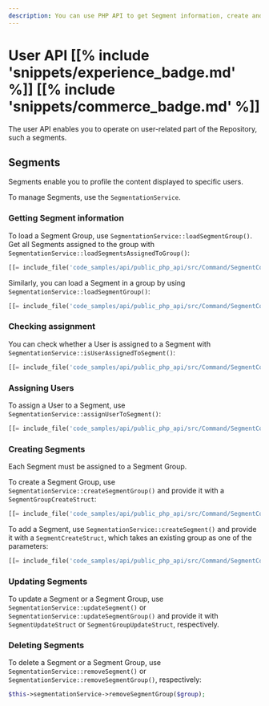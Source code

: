 ```yaml
---
description: You can use PHP API to get Segment information, create and manage Segments, and assign users to them.
---
```


# User API [[% include 'snippets/experience_badge.md' %]] [[% include 'snippets/commerce_badge.md' %]]

The user API enables you to operate on user-related part of the Repository, such a segments.

## Segments

Segments enable you to profile the content displayed to specific users.

To manage Segments, use the `SegmentationService`.

### Getting Segment information

To load a Segment Group, use `SegmentationService::loadSegmentGroup()`.
Get all Segments assigned to the group with `SegmentationService::loadSegmentsAssignedToGroup()`:

``` php
[[= include_file('code_samples/api/public_php_api/src/Command/SegmentCommand.php', 53, 60) =]]
```

Similarly, you can load a Segment in a group by using `SegmentationService::loadSegmentGroup()`:

``` php
[[= include_file('code_samples/api/public_php_api/src/Command/SegmentCommand.php', 61, 62) =]]
```

### Checking assignment

You can check whether a User is assigned to a Segment with `SegmentationService::isUserAssignedToSegment()`:

``` php
[[= include_file('code_samples/api/public_php_api/src/Command/SegmentCommand.php', 65, 69) =]]
```

### Assigning Users

To assign a User to a Segment, use `SegmentationService::assignUserToSegment()`:

``` php
[[= include_file('code_samples/api/public_php_api/src/Command/SegmentCommand.php', 61, 64) =]]
```

### Creating Segments

Each Segment must be assigned to a Segment Group.

To create a Segment Group, use `SegmentationService::createSegmentGroup()`
and provide it with a `SegmentGroupCreateStruct`:

``` php
[[= include_file('code_samples/api/public_php_api/src/Command/SegmentCommand.php', 37, 44) =]]
```

To add a Segment, use `SegmentationService::createSegment()`
and provide it with a `SegmentCreateStruct`, which takes an existing group as one of the parameters:

``` php
[[= include_file('code_samples/api/public_php_api/src/Command/SegmentCommand.php', 45, 52) =]]
```

### Updating Segments

To update a Segment or a Segment Group, use `SegmentationService::updateSegment()`
or `SegmentationService::updateSegmentGroup()` and provide it with `SegmentUpdateStruct`
or `SegmentGroupUpdateStruct`, respectively.

### Deleting Segments

To delete a Segment or a Segment Group, use `SegmentationService::removeSegment()`
or `SegmentationService::removeSegmentGroup()`, respectively:

``` php
$this->segmentationService->removeSegmentGroup($group);
```
